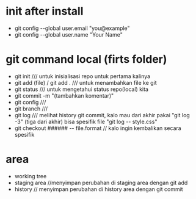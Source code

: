 # init after install

- git config --global user.email "you@example"
- git config --global user.name "Your Name"



# git command local (firts folder)

- git init /// untuk inisialisasi repo untuk pertama kalinya
- git add (file) / git add . /// untuk menambahkan file ke git
- git status /// untuk mengetahui status repo(local) kita
- git commit -m "(tambahkan komentar)"
- git config ///
- git branch ///
- git log /// melihat history git commit, kalo mau dari akhir pakai "git log -3" (tiga dari akhir) bisa spesifik file "git log -- style.css"
- git checkout ###### -- file.format // kalo ingin kembalikan secara spesifik

# area 

- working tree 
- staging area //menyimpan perubahan di staging area dengan git add
- history // menyimpan perubahan di history area dengan git commit 

